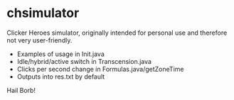 # chsimulator

Clicker Heroes simulator, originally intended for personal use and therefore not very user-friendly.

* Examples of usage in Init.java
* Idle/hybrid/active switch in Transcension.java
* Clicks per second change in Formulas.java/getZoneTime
* Outputs into res.txt by default

Hail Borb!
